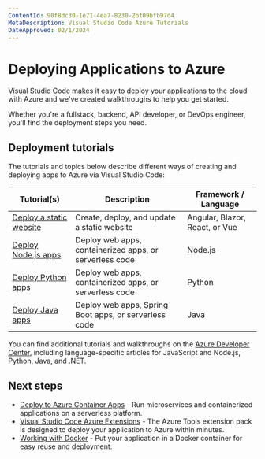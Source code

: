 ```yaml
---
ContentId: 90f8dc30-1e71-4ea7-8230-2bf09bfb97d4
MetaDescription: Visual Studio Code Azure Tutorials
DateApproved: 02/1/2024
---
```

# Deploying Applications to Azure

Visual Studio Code makes it easy to deploy your applications to the cloud with Azure and we've created walkthroughs to help you get started.

Whether you're a fullstack, backend, API developer, or DevOps engineer,  you'll find the deployment steps you need.

## Deployment tutorials

The tutorials and topics below describe different ways of creating and deploying apps to Azure via Visual Studio Code:

Tutorial(s) | Description | Framework / Language
--- | --- | ---
[Deploy a static website](https://learn.microsoft.com/azure/static-web-apps/getting-started) | Create, deploy, and update a static website | Angular, Blazor, React, or Vue
[Deploy Node.js apps](/docs/nodejs/nodejs-deployment.md) | Deploy web apps, containerized apps, or serverless code | Node.js
[Deploy Python apps](/docs/python/python-on-azure.md) | Deploy web apps, containerized apps, or serverless code | Python
[Deploy Java apps](/docs/java/java-on-azure.md) | Deploy web apps, Spring Boot apps, or serverless code | Java

You can find additional tutorials and walkthroughs on the
[Azure Developer Center](https://learn.microsoft.com/azure/developer), including language-specific articles for JavaScript and Node.js, Python, Java, and .NET.

## Next steps

* [Deploy to Azure Container Apps](https://learn.microsoft.com/en-us/azure/container-apps/deploy-visual-studio-code) - Run microservices and containerized applications on a serverless platform.
* [Visual Studio Code Azure Extensions](/docs/azure/overview.md) - The Azure Tools extension pack is designed to deploy your application to Azure within minutes.
* [Working with Docker](/docs/azure/docker.md) - Put your application in a Docker container for easy reuse and deployment.
